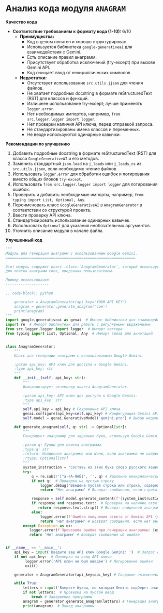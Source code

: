 # Анализ кода модуля `ANAGRAM`

**Качество кода**
*   **Соответствие требованиям к формату кода (1-10):** 6/10
    *   **Преимущества:**
        *   Код в целом понятен и хорошо структурирован.
        *   Используется библиотека `google-generativeai` для взаимодействия с Gemini.
        *   Есть описание правил анаграмм.
        *   Присутствует обработка исключений (try-except) при вызове Gemini API.
        *   Код очищает ввод от некириллических символов.
    *   **Недостатки:**
        *   Отсутствует использование `src.utils.jjson` для чтения файлов.
        *   Не хватает подробных docstring в формате reStructuredText (RST) для классов и функций.
        *   Излишнее использование try-except; лучше применять `logger.error`.
        *   Нет необходимых импортов, например, `from src.logger.logger import logger`.
        *   Нет проверки наличия API ключа, перед отправкой запроса.
        *   Не стандартизированы имена классов и переменных.
        *   Не везде используются одинарные кавычки.

**Рекомендации по улучшению**
1.  Добавить подробные docstring в формате reStructuredText (RST) для класса `GoogleGenerativeAI` и его методов.
2.  Заменить стандартный `json.load` на `j_loads` или `j_loads_ns` из `src.utils.jjson`, если необходимо чтение файлов.
3.  Использовать `logger.error` для обработки ошибок и логирования вместо общих блоков `try-except`.
4.  Использовать `from src.logger.logger import logger` для логирования ошибок.
5.  Проверить и добавить необходимые импорты, например, `from typing import List, Optional, Any`.
6.  Переименовать класс `GoogleGenerativeAI` в `AnagramGenerator` в соответствии со структурой проекта.
7.  Ввести проверку API ключа.
8.  Стандартизировать использование одинарных кавычек.
9.  Использовать `Optional` для указания необязательных аргументов.
10. Уточнить описание модуля в начале файла.

**Улучшенный код**
```python
"""
Модуль для генерации анаграмм с использованием Google Gemini.
============================================================

Этот модуль содержит класс :class:`AnagramGenerator`, который использует модель Google Gemini
для поиска анаграмм слов, введенных пользователем.

Пример использования
--------------------

.. code-block:: python

    generator = AnagramGenerator(api_key='YOUR_API_KEY')
    anagram = generator.generate_anagram('сон')
    print(anagram)
"""
import google.generativeai as genai  # Импорт библиотеки для взаимодействия с Gemini
import re  # Импорт библиотеки для работы с регулярными выражениями
from src.logger.logger import logger  # Импорт логгера
from typing import List, Optional, Any  # Импорт типов для аннотаций


class AnagramGenerator:
    """
    Класс для генерации анаграмм с использованием Google Gemini.

    :param api_key: API ключ для доступа к Google Gemini.
    :type api_key: str
    """
    def __init__(self, api_key: str):
        """
        Инициализирует экземпляр класса AnagramGenerator.

        :param api_key: API ключ для доступа к Google Gemini.
        :type api_key: str
        """
        self.api_key = api_key # Сохранение API ключа
        genai.configure(api_key=self.api_key) # Конфигурация Gemini API
        self.model = genai.GenerativeModel('gemini-pro') # Выбор модели Gemini

    def generate_anagram(self, q: str) -> Optional[str]:
        """
        Генерирует анаграмму для заданных букв, используя Google Gemini.

        :param q: Буквы для поиска анаграммы.
        :type q: str
        :return: Найденная анаграмма или None, если анаграмма не найдена.
        :rtype: Optional[str]
        """
        system_instruction = 'Составь из этих букв слово русского языка (используй все буквы или часть из них, но не более 1 слова)' # Системная инструкция для Gemini
        try:
            q = re.sub(r'[^а-яА-ЯёЁ]', '', q) # Удаление некириллических символов
            if not q:  # Проверка на пустую строку
                logger.debug('Введена пустая строка или строка, содержащая только некириллические символы.') # Логирование пустой строки
                return 'Нет анаграмм' # Возврат сообщения, если строка пустая

            response = self.model.generate_content(f'{system_instruction} {q}') # Генерация ответа с использованием Gemini
            if response and response.text:  # Проверка на наличие ответа и текста
               return response.text.strip() # Возврат найденной анаграммы
            else:
                logger.error(f'Ошибка получения ответа от Gemini API {response}') # Логирование ошибки
                return 'Нет анаграмм' # Возврат сообщения, если нет анаграммы
        except Exception as ex:
           logger.error(f'Произошла ошибка при генерации анаграммы: {ex}') # Логирование ошибки
           return 'Нет анаграмм' # Возврат сообщения об ошибке


if __name__ == '__main__':
    api_key = input('Введите ваш API ключ Google Gemini: ')  # Запрос API ключа
    if not api_key:  # Проверка на ввод API ключа
         logger.error('API ключ не был введен') # Логирование ошибки
         exit()

    generator = AnagramGenerator(api_key=api_key) # Создание экземпляра класса AnagramGenerator

    while True:
        letters = input('Введите буквы, по которым Gemini подберет анаграмму: ')  # Запрос букв для анаграммы
        if not letters:  # Проверка на пустой ввод
            break # Завершение программы
        anagram = generator.generate_anagram(letters) # Генерация анаграммы
        print(anagram)  # Вывод анаграммы
```